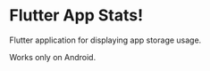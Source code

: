 # Flutter App Stats!

Flutter application for displaying app storage usage.

Works only on Android.

